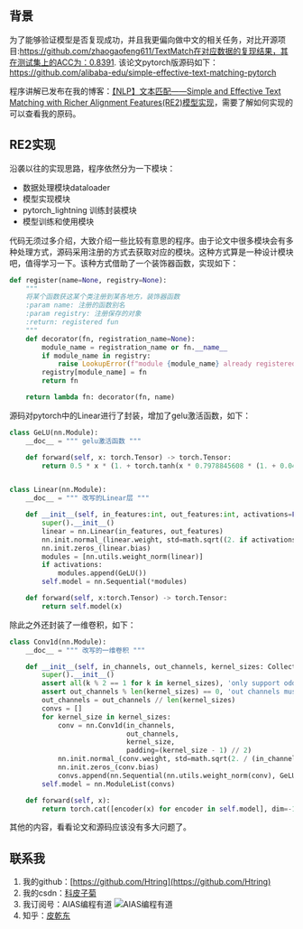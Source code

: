 ## 背景

为了能够验证模型是否复现成功，并且我更偏向做中文的相关任务，对比开源项目:https://github.com/zhaogaofeng611/TextMatch在对应数据的复现结果，其在测试集上的ACC为：0.8391.
该论文pytorch版源码如下：https://github.com/alibaba-edu/simple-effective-text-matching-pytorch

程序讲解已发布在我的博客：[【NLP】文本匹配——Simple and Effective Text Matching with Richer Alignment Features(RE2)模型实现](https://blog.csdn.net/meiqi0538/article/details/124537692?spm=1001.2014.3001.5501)，需要了解如何实现的可以查看我的原码。

## RE2实现

沿袭以往的实现思路，程序依然分为一下模块：

- 数据处理模块dataloader
- 模型实现模块
- pytorch_lightning 训练封装模块
- 模型训练和使用模块

代码无须过多介绍，大致介绍一些比较有意思的程序。由于论文中很多模块会有多种处理方式，源码采用注册的方式去获取对应的模块。这种方式算是一种设计模块吧，值得学习一下。该种方式借助了一个装饰器函数，实现如下：

```python
def register(name=None, registry=None):
    """
    将某个函数获这某个类注册到某各地方，装饰器函数
    :param name: 注册的函数别名
    :param registry: 注册保存的对象
    :return: registered fun
    """
    def decorator(fn, registration_name=None):
        module_name = registration_name or fn.__name__
        if module_name in registry:
            raise LookupError(f"module {module_name} already registered.")
        registry[module_name] = fn
        return fn

    return lambda fn: decorator(fn, name)

```

源码对pytorch中的Linear进行了封装，增加了gelu激活函数，如下：

```python
class GeLU(nn.Module):
    __doc__ = """ gelu激活函数 """

    def forward(self, x: torch.Tensor) -> torch.Tensor:
        return 0.5 * x * (1. + torch.tanh(x * 0.7978845608 * (1. + 0.044715 * x * x)))


class Linear(nn.Module):
    __doc__ = """ 改写的Linear层 """

    def __init__(self, in_features:int, out_features:int, activations=False):
        super().__init__()
        linear = nn.Linear(in_features, out_features)
        nn.init.normal_(linear.weight, std=math.sqrt((2. if activations else 1.) / in_features))
        nn.init.zeros_(linear.bias)
        modules = [nn.utils.weight_norm(linear)]
        if activations:
            modules.append(GeLU())
        self.model = nn.Sequential(*modules)

    def forward(self, x:torch.Tensor) -> torch.Tensor:
        return self.model(x)
```

除此之外还封装了一维卷积，如下：

```python
class Conv1d(nn.Module):
    __doc__ = """ 改写的一维卷积 """

    def __init__(self, in_channels, out_channels, kernel_sizes: Collection[int]):
        super().__init__()
        assert all(k % 2 == 1 for k in kernel_sizes), 'only support odd kernel sizes'
        assert out_channels % len(kernel_sizes) == 0, 'out channels must be dividable by kernels'
        out_channels = out_channels // len(kernel_sizes)
        convs = []
        for kernel_size in kernel_sizes:
            conv = nn.Conv1d(in_channels,
                             out_channels,
                             kernel_size,
                             padding=(kernel_size - 1) // 2)
            nn.init.normal_(conv.weight, std=math.sqrt(2. / (in_channels * kernel_size)))
            nn.init.zeros_(conv.bias)
            convs.append(nn.Sequential(nn.utils.weight_norm(conv), GeLU()))
        self.model = nn.ModuleList(convs)

    def forward(self, x):
        return torch.cat([encoder(x) for encoder in self.model], dim=-1)

```

其他的内容，看看论文和源码应该没有多大问题了。

## 联系我

1. 我的github：[https://github.com/Htring](https://github.com/Htring)
2. 我的csdn：[科皮子菊](https://piqiandong.blog.csdn.net/)
3. 我订阅号：AIAS编程有道
   ![AIAS编程有道](https://s2.loli.net/2022/05/05/DS37LjhBQz2xyUJ.png)
4. 知乎：[皮乾东](https://www.zhihu.com/people/piqiandong)





